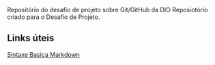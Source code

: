 Repositório do desafio de projeto sobre Git/GitHub da DIO
Reposiotório criado para o Desafio de Projeto.

## Links úteis 
[Sintaxe Basica Markdown](https://markdown.net.br/sintaxe-basica/)
